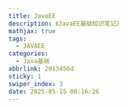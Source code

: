 ```yaml
---
title: JavaEE
description: 《JavaEE基础知识笔记》
mathjax: true
tags:
  - JAVAEE
categories:
  - Java基础
abbrlink: 2013456d
sticky: 1
swiper_index: 3
date: 2025-05-15 00:16:26
---
```

